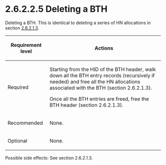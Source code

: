 <html dir="LTR" xmlns:mshelp="http://msdn.microsoft.com/mshelp" xmlns:ddue="http://ddue.schemas.microsoft.com/authoring/2003/5" xmlns:xlink="http://www.w3.org/1999/xlink" xmlns:tool="http://www.microsoft.com/tooltip">
    <head>
        <meta http-equiv="Content-Type" content="text/html; CHARSET=utf-8"></meta>
        <meta name="save" content="history"></meta>
        <title>2.6.2.2.5 Deleting a BTH</title>
        <xml>
            <mshelp:toctitle title="2.6.2.2.5 Deleting a BTH"></mshelp:toctitle>
            <mshelp:rltitle title="[MS-PST]: Deleting a BTH"></mshelp:rltitle>
            <mshelp:keyword index="A" term="b4ecc607-35f7-404a-802c-e812d73210cb"></mshelp:keyword>
            <mshelp:attr name="DCSext.ContentType" value="open specification"></mshelp:attr>
            <mshelp:attr name="AssetID" value="b4ecc607-35f7-404a-802c-e812d73210cb"></mshelp:attr>
            <mshelp:attr name="TopicType" value="kbRef"></mshelp:attr>
            <mshelp:attr name="DCSext.Title" value="[MS-PST]: Deleting a BTH" />
        </xml>
    </head>
    <body>
        <div id="header">
            <h1 class="heading">2.6.2.2.5 Deleting a BTH</h1>
        </div>
        <div id="mainSection">
            <div id="mainBody">
                <div id="allHistory" class="saveHistory"></div>
                <div id="sectionSection0" class="section" name="collapseableSection">
                    

<p>Deleting a BTH. This is identical to deleting a series of HN
allocations in section <a href="f774eb0a-f6d7-4240-b515-3213bd9c5c40.htm">2.6.2.1.3</a>.</p>

<table>
 <thead>
  <tr>
   <th>
   <p>Requirement level</p>
   </th>
   <th>
   <p>Actions</p>
   </th>
  </tr>
 </thead>
 <tr>
  <td>
  <p>Required</p>
  </td>
  <td>
  <p>Starting from the HID of the BTH header, walk down all
  the BTH entry records (recursively if needed) and free all the HN allocations
  associated with the BTH (section 2.6.2.1.3).</p>
  <p>Once all the BTH entries are freed, free the BTH
  header (section 2.6.2.1.3).</p>
  </td>
 </tr>
 <tr>
  <td>
  <p>Recommended</p>
  </td>
  <td>
  <p>None.</p>
  </td>
 </tr>
 <tr>
  <td>
  <p>Optional</p>
  </td>
  <td>
  <p>None.</p>
  </td>
 </tr>
</table>

<p>Possible side effects: See section 2.6.2.1.3.</p>
                </div>
            </div>
        </div>
    </body>
</html>